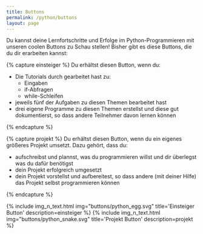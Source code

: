 ```yaml
---
title: Buttons
permalink: /python/buttons
layout: page
---
```


Du kannst deine Lernfortschritte und Erfolge im Python-Programmieren mit unseren coolen Buttons zu Schau stellen! 
Bisher gibt es diese Buttons, die du dir erarbeiten kannst:

{% capture einsteiger %}
Du erhältst diesen Button, wenn du:

* Die Tutorials durch gearbeitet hast zu:
  * Eingaben
  * if-Abfragen
  * while-Schleifen
* jeweils fünf der Aufgaben zu diesen Themen bearbeitet hast
* drei eigene Programme zu diesen Themen erstellst und diese gut dokumentierst, so dass andere Teilnehmer davon lernen können

{% endcapture %}

{% capture projekt %}
Du erhältst diesen Button, wenn du ein eigenes größeres Projekt umsetzt. Dazu gehört, dass du:

* aufschreibst und plannst, was du programmieren willst und dir überlegst was du dafür benötigst
* dein Projekt erfolgreich umgesetzt
* dein Projekt vorstellst und aufbereitest, so dass andere (mit deiner Hilfe) das Projekt selbst programmieren können

{% endcapture %}

{% include  img_n_text.html img="buttons/python_egg.svg" title='Einsteiger Button' description=einsteiger  %}
{% include  img_n_text.html img="buttons/python_snake.svg" title='Projekt Button' description=projekt  %}